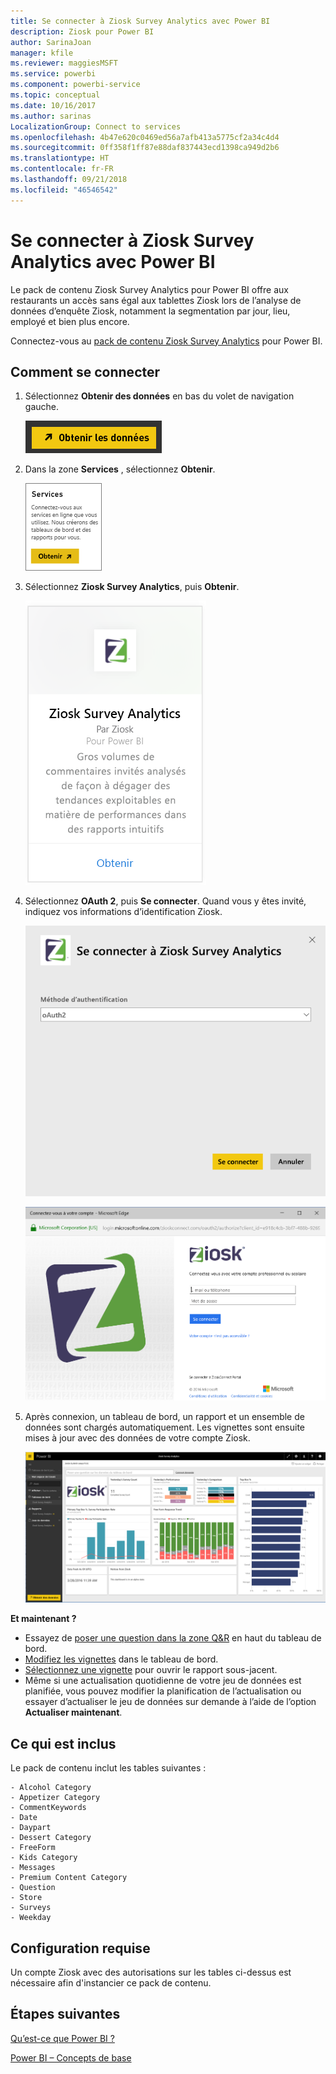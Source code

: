 ```yaml
---
title: Se connecter à Ziosk Survey Analytics avec Power BI
description: Ziosk pour Power BI
author: SarinaJoan
manager: kfile
ms.reviewer: maggiesMSFT
ms.service: powerbi
ms.component: powerbi-service
ms.topic: conceptual
ms.date: 10/16/2017
ms.author: sarinas
LocalizationGroup: Connect to services
ms.openlocfilehash: 4b47e620c0469ed56a7afb413a5775cf2a34c4d4
ms.sourcegitcommit: 0ff358f1ff87e88daf837443ecd1398ca949d2b6
ms.translationtype: HT
ms.contentlocale: fr-FR
ms.lasthandoff: 09/21/2018
ms.locfileid: "46546542"
---
```

# <a name="connect-to-ziosk-survey-analytics-with-power-bi"></a>Se connecter à Ziosk Survey Analytics avec Power BI
Le pack de contenu Ziosk Survey Analytics pour Power BI offre aux restaurants un accès sans égal aux tablettes Ziosk lors de l’analyse de données d’enquête Ziosk, notamment la segmentation par jour, lieu, employé et bien plus encore.

Connectez-vous au [pack de contenu Ziosk Survey Analytics](https://app.powerbi.com/getdata/services/ziosk-survey-analytics) pour Power BI.

## <a name="how-to-connect"></a>Comment se connecter
1. Sélectionnez **Obtenir des données** en bas du volet de navigation gauche.  
   
    ![](media/service-connect-to-ziosk/getdata.png)
2. Dans la zone **Services** , sélectionnez **Obtenir**.  
   
    ![](media/service-connect-to-ziosk/services.png)
3. Sélectionnez **Ziosk Survey Analytics**, puis **Obtenir**.  
   
    ![](media/service-connect-to-ziosk/ziosk.png)
4. Sélectionnez **OAuth 2**, puis **Se connecter**. Quand vous y êtes invité, indiquez vos informations d’identification Ziosk.
   
    ![](media/service-connect-to-ziosk/creds.png)
   
    ![](media/service-connect-to-ziosk/creds2.png)
5. Après connexion, un tableau de bord, un rapport et un ensemble de données sont chargés automatiquement. Les vignettes sont ensuite mises à jour avec des données de votre compte Ziosk.
   
    ![](media/service-connect-to-ziosk/dashboard.png)

**Et maintenant ?**

* Essayez de [poser une question dans la zone Q&R](consumer/end-user-q-and-a.md) en haut du tableau de bord.
* [Modifiez les vignettes](service-dashboard-edit-tile.md) dans le tableau de bord.
* [Sélectionnez une vignette](consumer/end-user-tiles.md) pour ouvrir le rapport sous-jacent.
* Même si une actualisation quotidienne de votre jeu de données est planifiée, vous pouvez modifier la planification de l’actualisation ou essayer d’actualiser le jeu de données sur demande à l’aide de l’option **Actualiser maintenant**.

## <a name="whats-included"></a>Ce qui est inclus
Le pack de contenu inclut les tables suivantes :  

    - Alcohol Category  
    - Appetizer Category  
    - CommentKeywords  
    - Date  
    - Daypart  
    - Dessert Category  
    - FreeForm  
    - Kids Category  
    - Messages  
    - Premium Content Category  
    - Question  
    - Store  
    - Surveys  
    - Weekday  


## <a name="system-requirements"></a>Configuration requise
Un compte Ziosk avec des autorisations sur les tables ci-dessus est nécessaire afin d'instancier ce pack de contenu.

## <a name="next-steps"></a>Étapes suivantes
[Qu’est-ce que Power BI ?](power-bi-overview.md)

[Power BI – Concepts de base](consumer/end-user-basic-concepts.md)

